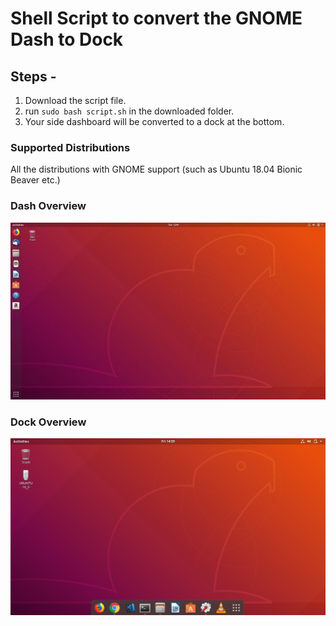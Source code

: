 # Shell Script to convert the GNOME Dash to Dock

## Steps -

1. Download the script file.
2. run ```sudo bash script.sh``` in the downloaded folder.
3. Your side dashboard will be converted to a dock at the bottom.

### Supported Distributions 

All the distributions with GNOME support (such as Ubuntu 18.04 Bionic Beaver etc.)


### Dash Overview 


![Dash View](./screenshots/dash.jpeg)


### Dock Overview

![Dock View](./screenshots/dock.png)
